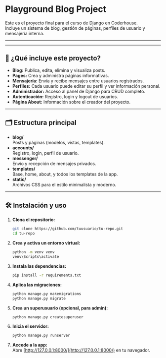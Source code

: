 # Playground Blog Project

Este es el proyecto final para el curso de Django en Coderhouse.  
Incluye un sistema de blog, gestión de páginas, perfiles de usuario y mensajería interna.

---

---

## 🚀 ¿Qué incluye este proyecto?

- **Blog:** Publica, edita, elimina y visualiza posts.
- **Pages:** Crea y administra páginas informativas.
- **Mensajería:** Envía y recibe mensajes entre usuarios registrados.
- **Perfiles:** Cada usuario puede editar su perfil y ver información personal.
- **Administrador:** Acceso al panel de Django para CRUD completo.
- **Autenticación:** Registro, login y logout de usuarios.
- **Página About:** Información sobre el creador del proyecto.

---

## 🗂️ Estructura principal

- **blog/**  
  Posts y páginas (modelos, vistas, templates).
- **accounts/**  
  Registro, login, perfil de usuario.
- **messenger/**  
  Envío y recepción de mensajes privados.
- **templates/**  
  Base, home, about, y todos los templates de la app.
- **static/**  
  Archivos CSS para el estilo minimalista y moderno.

---

## 🛠️ Instalación y uso

1. **Clona el repositorio:**
   ```bash
   git clone https://github.com/tuusuario/tu-repo.git
   cd tu-repo
   ```

2. **Crea y activa un entorno virtual:**
   ```bash
   python -m venv venv
   venv\Scripts\activate
   ```

3. **Instala las dependencias:**
   ```bash
   pip install -r requirements.txt
   ```

4. **Aplica las migraciones:**
   ```bash
   python manage.py makemigrations
   python manage.py migrate
   ```

5. **Crea un superusuario (opcional, para admin):**
   ```bash
   python manage.py createsuperuser
   ```

6. **Inicia el servidor:**
   ```bash
   python manage.py runserver
   ```

7. **Accede a la app:**  
   Abre [http://127.0.0.1:8000/](http://127.0.0.1:8000/) en tu navegador.

